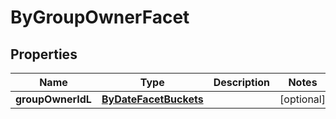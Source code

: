 

# ByGroupOwnerFacet

## Properties

Name | Type | Description | Notes
------------ | ------------- | ------------- | -------------
**groupOwnerIdL** | [**ByDateFacetBuckets**](ByDateFacetBuckets.md) |  |  [optional]



